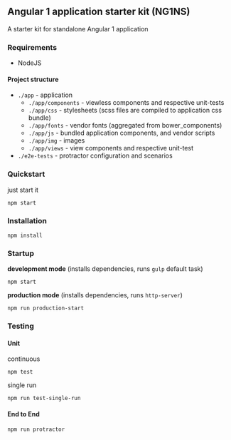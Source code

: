 ## Angular 1 application starter kit (NG1NS)

A starter kit for standalone Angular 1 application

### Requirements

* NodeJS

#### Project structure

* `./app` - application
  * `./app/components` - viewless components and respective unit-tests
  * `./app/css` - stylesheets (scss files are compiled to application css bundle)
  * `./app/fonts` - vendor fonts (aggregated from bower_components)
   * `./app/js` - bundled application components, and vendor scripts
  * `./app/img` - images
  * `./app/views` - view components and respective unit-test
* `./e2e-tests` - protractor configuration and scenarios

### Quickstart

just start it

```
npm start
```

### Installation

```
npm install
```

### Startup

**development mode** (installs dependencies, runs `gulp` default task)

```
npm start
```

**production mode** (installs dependencies, runs `http-server`)

```
npm run production-start
```

### Testing

#### Unit

continuous

```
npm test
```

single run

```
npm run test-single-run
```

#### End to End

```
npm run protractor
```

